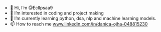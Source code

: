 - 👋 Hi, I’m @EclIpsaa9
- 👀 I’m interested in coding and project making
- 🌱 I’m currently learning python, dsa, nlp and machine learning models.
- 📫 How to reach me www.linkedin.com/in/danica-ojha-048815230

<!---
EclIpsaa9/EclIpsaa9 is a ✨ special ✨ repository because its `README.md` (this file) appears on your GitHub profile.
You can click the Preview link to take a look at your changes.
--->
